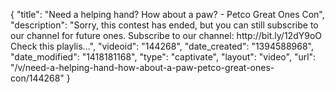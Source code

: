 {
    "title": "Need a helping hand? How about a paw? - Petco Great Ones Con",
    "description": "Sorry, this contest has ended, but you can still subscribe to our channel for future ones. Subscribe to our channel: http:\/\/bit.ly\/12dY9oO Check this playlis...",
    "videoid": "144268",
    "date_created": "1394588968",
    "date_modified": "1418181168",
    "type": "captivate",
    "layout": "video",
    "url": "\/v\/need-a-helping-hand-how-about-a-paw-petco-great-ones-con\/144268"
}